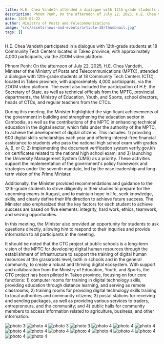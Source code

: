 ```yaml
---
title: H.E. Chea Vandeth attended a dialogue with 12th-grade students at 18 Community Tech Centers located in Takeo province, with approximately 4,000 participants, via the ZOOM video platform.
description: Phnom Penh, On the afternoon of July 22, 2025, H.E. Chea Vandeth, Minister of the Ministry of Posts and Telecommunications (MPTC), attended a dialogue with 12th-grade students at 18 Community Tech Centers (CTC) located in Takeo province, with approximately 4,000 participants, via the ZOOM video platform. The event also saw the participation of His Excellency the Secretary of State, as well as technical officials from the MPTC, provincial departments, the Ministry of Education, Youth, and Sports, school directors, heads of CTC, and regular teachers from the CTC.
date: 2025-07-22
author: Ministry of Posts and Telecommunications
image: "src/assets/news-and-events/article-18/thumbnail.jpg"
tags: []
---
```

H.E. Chea Vandeth participated in a dialogue with 12th-grade students at 18 Community Tech Centers located in Takeo province, with approximately 4,000 participants, via the ZOOM video platform.

Phnom Penh: On the afternoon of July 22, 2025, H.E. Chea Vandeth, Minister of the Ministry of Posts and Telecommunications (MPTC), attended a dialogue with 12th-grade students at 18 Community Tech Centers (CTC) located in Takeo province, with approximately 4,000 participants, via the ZOOM video platform. The event also included the participation of H.E. the Secretary of State, as well as technical officials from the MPTC, provincial departments, the Ministry of Education, Youth, and Sports, school directors, heads of CTCs, and regular teachers from the CTCs.

During this meeting, the Minister highlighted the significant achievements of the government in building and strengthening the education sector in Cambodia, as well as the contributions of the MPTC in enhancing technical education in the digital sector, which falls under the authority of the MPTC, to achieve the development of digital citizens. This includes: 1) providing 600 digital skills scholarships each year and offering interest-free financial assistance to students who pass the national high school exam with grades A, B, or C; 2) implementing the document verification system verify.gov.kh on certificates related to the national high school exam; and 3) launching the University Management System (UMS) as a priority. These activities support the implementation of the government's policy framework and strategies under the seventh mandate, led by the wise leadership and long-term vision of the Prime Minister.

Additionally, the Minister provided recommendations and guidance to the 12th-grade students to strive diligently in their studies to prepare for the upcoming exams in August, and to maintain hope in life, seek knowledge, skills, and clearly define their life direction to achieve future success. The Minister also emphasized that the key factors for each student to achieve success are based on five elements: integrity, hard work, ethics, teamwork, and seizing opportunities.

In this meeting, the Minister also provided an opportunity for students to ask questions directly, allowing him to respond to their inquiries and provide information to all participants in the meeting.

It should be noted that the CTC project at public schools is a long-term vision of the MPTC for developing digital human resources through the establishment of infrastructure to support the training of digital human resources at the grassroots level, both in schools and in the general community, to create a robust and thriving digital ecosystem. With support and collaboration from the Ministry of Education, Youth, and Sports, the CTC project has been piloted in Takeo province, focusing on four core functions: 1) computer rooms for training in digital technology skills, providing education through distance learning, and serving as remote classrooms; 2) training rooms for providing digital technology skills training to local authorities and community citizens; 3) postal stations for receiving and sending packages, as well as providing various services to traders, entrepreneurs, and the community; and 4) public halls for community members to access information related to agriculture, business, and other information.

![photo 3](src/assets/news-and-events/article-18/photo-1.jpg)
![photo 4](src/assets/news-and-events/article-18/photo-2.jpg)
![photo 3](src/assets/news-and-events/article-18/photo-3.jpg)
![photo 3](src/assets/news-and-events/article-18/photo-4.jpg)
![photo 4](src/assets/news-and-events/article-18/photo-5.jpg)
![photo 4](src/assets/news-and-events/article-18/photo-6.jpg)
![photo 4](src/assets/news-and-events/article-18/photo-7.jpg)
![photo 4](src/assets/news-and-events/article-18/photo-8.jpg)
![photo 4](src/assets/news-and-events/article-18/photo-9.jpg)
![photo 4](src/assets/news-and-events/article-18/photo-10.jpg)
![photo 4](src/assets/news-and-events/article-18/photo-11.jpg)
![photo 4](src/assets/news-and-events/article-18/photo-12.jpg)
![photo 4](src/assets/news-and-events/article-18/photo-13.jpg)
![photo 4](src/assets/news-and-events/article-18/photo-14.jpg)
![photo 4](src/assets/news-and-events/article-18/photo-15.jpg)
![photo 4](src/assets/news-and-events/article-18/photo-16.jpg)

